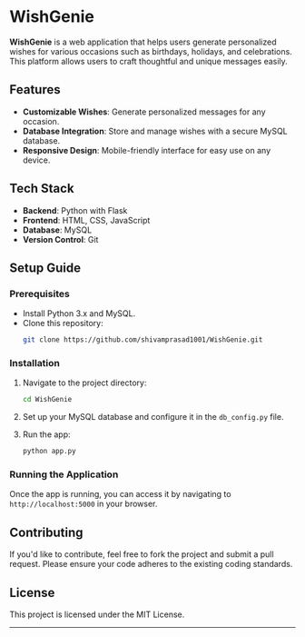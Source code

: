
# WishGenie

**WishGenie** is a web application that helps users generate personalized wishes for various occasions such as birthdays, holidays, and celebrations. This platform allows users to craft thoughtful and unique messages easily.

## Features
- **Customizable Wishes**: Generate personalized messages for any occasion.
- **Database Integration**: Store and manage wishes with a secure MySQL database.
- **Responsive Design**: Mobile-friendly interface for easy use on any device.

## Tech Stack
- **Backend**: Python with Flask
- **Frontend**: HTML, CSS, JavaScript
- **Database**: MySQL
- **Version Control**: Git

## Setup Guide

### Prerequisites
- Install Python 3.x and MySQL.
- Clone this repository:
   ```bash
   git clone https://github.com/shivamprasad1001/WishGenie.git
   ```

### Installation
1. Navigate to the project directory:
   ```bash
   cd WishGenie
   ```

2. Set up your MySQL database and configure it in the `db_config.py` file.
3. Run the app:
   ```bash
   python app.py
   ```

### Running the Application
Once the app is running, you can access it by navigating to `http://localhost:5000` in your browser.

## Contributing
If you'd like to contribute, feel free to fork the project and submit a pull request. Please ensure your code adheres to the existing coding standards.

## License
This project is licensed under the MIT License.

---
